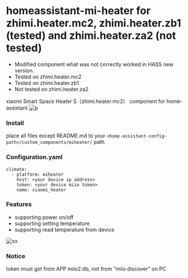 # homeassistant-mi-heater for zhimi.heater.mc2, zhimi.heater.zb1 (tested) and zhimi.heater.za2 (not tested)
- Modified component what was not correctly worked in HASS new version.
- Tested on zhimi.heater.mc2
- Tested on zhimi.heater.zb1
- Not tested on zhimi.heater.za2


xiaomi Smart Space Heater S（zhimi.heater.mc2） component for home-assistant
![p](https://cdn.weasy.io/users/xiaomi/catalog/mi_smart_space_heater_s.jpg)


### Install
place all files except README.md to your ````<home-assistant-config-path>/custom_components/miheater/````  path
### Configuration.yaml

````
climate:
  - platform: miheater
    host: <your device ip address>
    token: <your device miio token>
    name: xiaomi_heater
````


### Features

* supporting power on/off
* supporting setting temperature
* supporting read temperature from device

![xx](https://bbs.hassbian.com/data/attachment/forum/201812/25/003901jd82efz3hkgh639v.png)

### Notice
token must got from APP miio2.db, not from "miio discover" on PC
